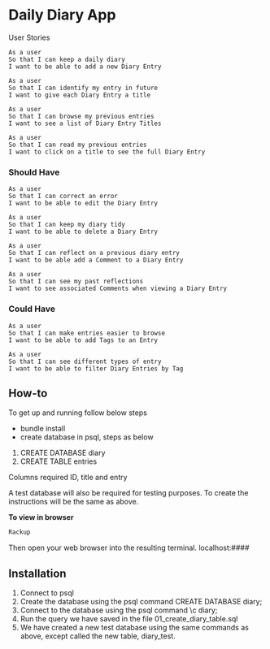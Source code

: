 # Daily Diary App

User Stories
```
As a user
So that I can keep a daily diary
I want to be able to add a new Diary Entry
```

```
As a user
So that I can identify my entry in future
I want to give each Diary Entry a title
```

```
As a user
So that I can browse my previous entries
I want to see a list of Diary Entry Titles
```

```
As a user
So that I can read my previous entries
I want to click on a title to see the full Diary Entry
```

### Should Have

```
As a user
So that I can correct an error
I want to be able to edit the Diary Entry
```

```
As a user
So that I can keep my diary tidy
I want to be able to delete a Diary Entry
```

```
As a user
So that I can reflect on a previous diary entry
I want to be able add a Comment to a Diary Entry
```

```
As a user
So that I can see my past reflections
I want to see associated Comments when viewing a Diary Entry
```

### Could Have

```
As a user
So that I can make entries easier to browse
I want to be able to add Tags to an Entry
```

```
As a user
So that I can see different types of entry
I want to be able to filter Diary Entries by Tag
```


## How-to
To get up and running follow below steps

- bundle install
- create database in psql, steps as below
1. CREATE DATABASE diary
2. CREATE TABLE entries

Columns required ID, title and entry

A test database will also be required for testing purposes. To create the instructions will be the same as above.

**To view in browser**
```bash
Rackup
```

Then open your web browser into the resulting terminal. localhost:####


## Installation

1. Connect to psql
2. Create the database using the psql command CREATE DATABASE diary;
3. Connect to the database using the psql command \c diary;
4. Run the query we have saved in the file 01_create_diary_table.sql
5. We have created a new test database using the same commands as above, except called the new table, diary_test.

